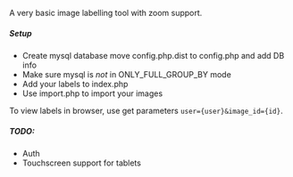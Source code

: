 A very basic image labelling tool with zoom support.

##### Setup
  * Create mysql database move config.php.dist to config.php and add DB info
  * Make sure mysql is *not* in ONLY_FULL_GROUP_BY mode
  * Add your labels to index.php
  * Use import.php to import your images

To view labels in browser, use get parameters `user={user}&image_id={id}`.

##### TODO:
  * Auth
  * Touchscreen support for tablets
